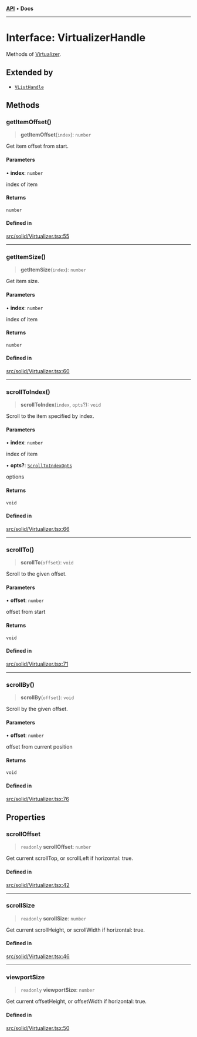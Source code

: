 [**API**](../../API.md) • **Docs**

***

# Interface: VirtualizerHandle

Methods of [Virtualizer](../functions/Virtualizer.md).

## Extended by

- [`VListHandle`](VListHandle.md)

## Methods

### getItemOffset()

> **getItemOffset**(`index`): `number`

Get item offset from start.

#### Parameters

• **index**: `number`

index of item

#### Returns

`number`

#### Defined in

[src/solid/Virtualizer.tsx:55](https://github.com/inokawa/virtua/blob/2bf55a31e3bee8397ca25af4a973a53323737c4b/src/solid/Virtualizer.tsx#L55)

***

### getItemSize()

> **getItemSize**(`index`): `number`

Get item size.

#### Parameters

• **index**: `number`

index of item

#### Returns

`number`

#### Defined in

[src/solid/Virtualizer.tsx:60](https://github.com/inokawa/virtua/blob/2bf55a31e3bee8397ca25af4a973a53323737c4b/src/solid/Virtualizer.tsx#L60)

***

### scrollToIndex()

> **scrollToIndex**(`index`, `opts`?): `void`

Scroll to the item specified by index.

#### Parameters

• **index**: `number`

index of item

• **opts?**: [`ScrollToIndexOpts`](../../react/interfaces/ScrollToIndexOpts.md)

options

#### Returns

`void`

#### Defined in

[src/solid/Virtualizer.tsx:66](https://github.com/inokawa/virtua/blob/2bf55a31e3bee8397ca25af4a973a53323737c4b/src/solid/Virtualizer.tsx#L66)

***

### scrollTo()

> **scrollTo**(`offset`): `void`

Scroll to the given offset.

#### Parameters

• **offset**: `number`

offset from start

#### Returns

`void`

#### Defined in

[src/solid/Virtualizer.tsx:71](https://github.com/inokawa/virtua/blob/2bf55a31e3bee8397ca25af4a973a53323737c4b/src/solid/Virtualizer.tsx#L71)

***

### scrollBy()

> **scrollBy**(`offset`): `void`

Scroll by the given offset.

#### Parameters

• **offset**: `number`

offset from current position

#### Returns

`void`

#### Defined in

[src/solid/Virtualizer.tsx:76](https://github.com/inokawa/virtua/blob/2bf55a31e3bee8397ca25af4a973a53323737c4b/src/solid/Virtualizer.tsx#L76)

## Properties

### scrollOffset

> `readonly` **scrollOffset**: `number`

Get current scrollTop, or scrollLeft if horizontal: true.

#### Defined in

[src/solid/Virtualizer.tsx:42](https://github.com/inokawa/virtua/blob/2bf55a31e3bee8397ca25af4a973a53323737c4b/src/solid/Virtualizer.tsx#L42)

***

### scrollSize

> `readonly` **scrollSize**: `number`

Get current scrollHeight, or scrollWidth if horizontal: true.

#### Defined in

[src/solid/Virtualizer.tsx:46](https://github.com/inokawa/virtua/blob/2bf55a31e3bee8397ca25af4a973a53323737c4b/src/solid/Virtualizer.tsx#L46)

***

### viewportSize

> `readonly` **viewportSize**: `number`

Get current offsetHeight, or offsetWidth if horizontal: true.

#### Defined in

[src/solid/Virtualizer.tsx:50](https://github.com/inokawa/virtua/blob/2bf55a31e3bee8397ca25af4a973a53323737c4b/src/solid/Virtualizer.tsx#L50)
